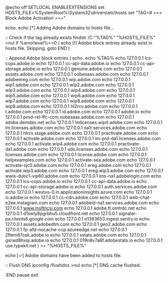 @echo off
SETLOCAL ENABLEEXTENSIONS
set HOSTS_FILE=%SystemRoot%\System32\drivers\etc\hosts
set "TAG=# === Block Adobe Activation ==="

echo.
echo [*] Adding Adobe domains to hosts file...

:: Check if the tag already exists
findstr /C:"%TAG%" "%HOSTS_FILE%" >nul
if %errorlevel%==0 (
    echo [!] Adobe block entries already exist in hosts file. Skipping.
    goto END
)

:: Append Adobe block entries
(
    echo.
    echo %TAG%
	echo 127.0.0.1 lcs-cops.adobe.io
	echo 127.0.0.1 cc-api-data.adobe.io
	echo 127.0.0.1 cc-api-storage.adobe.io
	echo 127.0.0.1 genuine.adobe.com
	echo 127.0.0.1 assets.adobe.com
	echo 127.0.0.1 oobesaas.adobe.com
	echo 127.0.0.1 adobeereg.com
	echo 127.0.0.1 wip.adobe.com
	echo 127.0.0.1 wip1.adobe.com
	echo 127.0.0.1 wip2.adobe.com
	echo 127.0.0.1 wip3.adobe.com
	echo 127.0.0.1 wip4.adobe.com
	echo 127.0.0.1 wip5.adobe.com
	echo 127.0.0.1 wip6.adobe.com
	echo 127.0.0.1 wip7.adobe.com
	echo 127.0.0.1 wip8.adobe.com
	echo 127.0.0.1 wip9.adobe.com
	echo 127.0.0.1 hl2rcv.adobe.com
	echo 127.0.0.1 t.adobe.com
	echo 127.0.0.1 id.adobe.com
	echo 127.0.0.1 adobe.io
	echo 127.0.0.1 prod-rel-ffc-ccm.oobesaas.adobe.com
	echo 127.0.0.1 adobe.demdex.net
	echo 127.0.0.1 lmlicenses.wip4.adobe.com 
	echo 127.0.0.1 lm.licenses.adobe.com 
	echo 127.0.0.1 na1r.services.adobe.com 
	echo 127.0.0.1 hlrcv.stage.adobe.com 
	echo 127.0.0.1 practivate.adobe.com 
	echo 127.0.0.1 activate.adobe.com 
	echo 127.0.0.1 lm-prd-da1.licenses.adobe.com 
	echo 127.0.0.1 activate.wip4.adobe.com 
	echo 127.0.0.1 practivate-da1.adobe.com 
	echo 127.0.0.1 uds.licenses.adobe.com 
	echo 127.0.0.1 licenses.adobe.com 
	echo 127.0.0.1 license.adobe.com 
	echo 127.0.0.1 helpexamples.com 
	echo 127.0.0.1 activate-sea.adobe.com 
	echo 127.0.0.1 activate-sjc0.adobe.com 
	echo 127.0.0.1 ereg.adobe.com 
	echo 127.0.0.1 activate.wip3.adobe.com 
	echo 127.0.0.1 ereg.wip3.adobe.com 
	echo 127.0.0.1 wwis-dubc1-vip60.adobe.com 
	echo 127.0.0.1 ims-na1.adobelogin.com
	echo 127.0.0.1 lcs-cops.adobe.io
	echo 127.0.0.1 cc-api-data.adobe.io
	echo 127.0.0.1 cc-api-storage.adobe.io
	echo 127.0.0.1 auth.services.adobe.com
	echo 127.0.0.1 westus-0.in.applicationinsights.azure.com
	echo 127.0.0.1 ic.adobe.io
	echo 127.0.0.1 cc-cdn.adobe.com
	echo 127.0.0.1 web-chat-e2ee.instagram.com
	echo 127.0.0.1 adobeid-na1.services.adobe.com
	echo 127.0.0.1 www.msftncsi.com
	echo 127.0.0.1 adobe.tt.omtrdc.net
	echo 127.0.0.1 d1swly8pgrbhu5.cloudfront.net
	echo 127.0.0.1 signaler-pa.clients6.google.com
	echo 127.0.0.1 o1383653.ingest.sentry.io
	echo 127.0.0.1 assets.adobedtm.com
	echo 127.0.0.1 geo2.adobe.com
	echo 127.0.0.1 fp-afd-nocache-ccp.azureedge.net
	echo 127.0.0.1 2ftem87osk.adobe.io
	echo 127.0.0.1 sstats.adobe.com
	echo 127.0.0.1 gxrwd8hxqi.adobe.io
	echo 127.0.0.1 019n8v7a8f.adobestats.io
	echo 127.0.0.1 use.typekit.net
) >> "%HOSTS_FILE%"

echo [✓] Adobe domains have been added to hosts file.

:: Flush DNS
ipconfig /flushdns >nul
echo [*] DNS cache flushed.

:END
pause
exit
